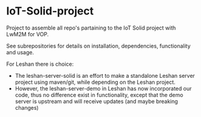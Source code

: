 # IoT-Solid-project
Project to assemble all repo's partaining to the IoT Solid project with LwM2M for VOP.

See subrepositories for details on installation, dependencies, functionality and usage.

For Leshan there is choice:
 - The leshan-server-solid is an effort to make a standalone Leshan server project using maven/git, while depending on the Leshan project.
 - However, the leshan-server-demo in Leshan has now incorporated our code, thus no difference exist in functionality, except that the demo server is upstream and will receive updates (and maybe breaking changes)
